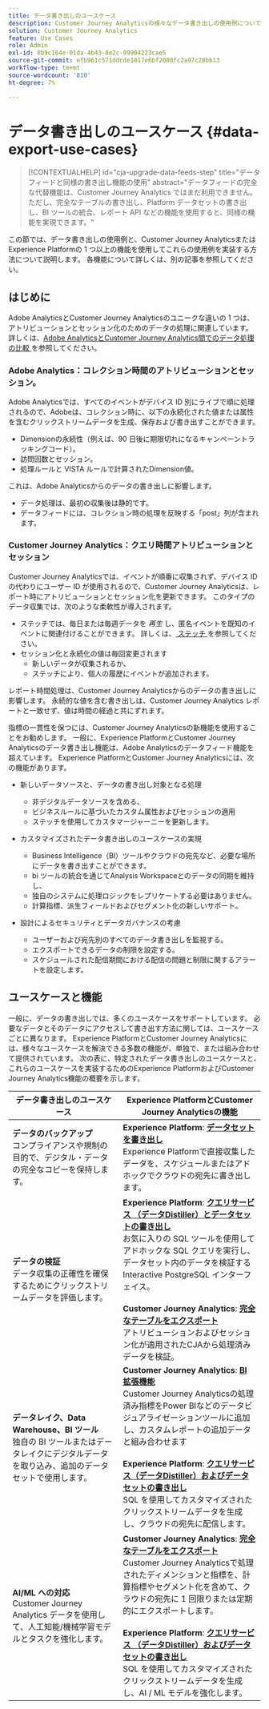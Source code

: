 ```yaml
---
title: データ書き出しのユースケース
description: Customer Journey Analyticsの様々なデータ書き出しの使用例について
solution: Customer Journey Analytics
feature: Use Cases
role: Admin
exl-id: 8b9c164e-01da-4b43-8e2c-99904223cae5
source-git-commit: efb961c571ddcde1017e6bf2080fc2a97c28bb13
workflow-type: tm+mt
source-wordcount: '810'
ht-degree: 7%

---
```


# データ書き出しのユースケース {#data-export-use-cases}

<!-- This contextual help is for the upgrade checklist -->

<!-- markdownlint-disable MD034 -->

>[!CONTEXTUALHELP]
>id="cja-upgrade-data-feeds-step"
>title="データフィードと同様の書き出し機能の使用"
>abstract="データフィードの完全な代替機能は、Customer Journey Analytics ではまだ利用できません。ただし、完全なテーブルの書き出し、Platform データセットの書き出し、BI ツールの統合、レポート API などの機能を使用すると、同様の機能を実現できます。"

<!-- markdownlint-enable MD034 -->

この節では、データ書き出しの使用例と、Customer Journey AnalyticsまたはExperience Platformの 1 つ以上の機能を使用してこれらの使用例を実装する方法について説明します。 各機能について詳しくは、別の記事を参照してください。

## はじめに

Adobe AnalyticsとCustomer Journey Analyticsのユニークな違いの 1 つは、アトリビューションとセッション化のためのデータの処理に関連しています。 詳しくは、[Adobe AnalyticsとCustomer Journey Analytics間でのデータ処理の比較 &#x200B;](/help/getting-started/aa-vs-cja/data-processing-comparisons.md) を参照してください。

### Adobe Analytics：コレクション時間のアトリビューションとセッション。

Adobe Analyticsでは、すべてのイベントがデバイス ID 別にライブで順に処理されるので、Adobeは、コレクション時に、以下の永続化された値または属性を含むクリックストリームデータを生成、保存および書き出すことができます。

* Dimensionの永続性（例えば、90 日後に期限切れになるキャンペーントラッキングコード）。
* 訪問回数とセッション。
* 処理ルールと VISTA ルールで計算されたDimension値。

これは、Adobe Analyticsからのデータの書き出しに影響します。

* データ処理は、最初の収集後は静的です。
* データフィードには、コレクション時の処理を反映する「post」列が含まれます。


### Customer Journey Analytics：クエリ時間アトリビューションとセッション

Customer Journey Analyticsでは、イベントが順番に収集されず、デバイス ID の代わりにユーザー ID が使用されるので、Customer Journey Analyticsは、レポート時にアトリビューションとセッション化を更新できます。 このタイプのデータ収集では、次のような柔軟性が導入されます。

* ステッチでは、毎日または毎週データを _再生_ し、匿名イベントを既知のイベントに関連付けることができます。 詳しくは、[&#x200B; ステッチ &#x200B;](../../stitching/overview.md) を参照してください。
* セッション化と永続化の値は毎回変更されます
   * 新しいデータが収集されるか、
   * ステッチにより、個人の履歴にイベントが追加されます。

レポート時間処理は、Customer Journey Analyticsからのデータの書き出しに影響します。 永続的な値を含む書き出しは、Customer Journey Analytics レポートと一致せず、値は時間の経過と共にずれます。

指標の一貫性を保つには、Customer Journey Analyticsの新機能を使用することをお勧めします。 一般に、Experience PlatformとCustomer Journey Analyticsのデータ書き出し機能は、Adobe Analyticsのデータフィード機能を超えています。 Experience PlatformとCustomer Journey Analyticsには、次の機能があります。

* 新しいデータソースと、データの書き出し対象となる処理

   * 非デジタルデータソースを含める、
   * ビジネスルールに基づいたカスタム属性およびセッションの適用
   * ステッチを使用してカスタマージャーニーを更新します。

* カスタマイズされたデータ書き出しのユースケースの実現

   * Business Intelligence（BI）ツールやクラウドの宛先など、必要な場所にデータを書き出すことができます。
   * bi ツールの統合を通じてAnalysis Workspaceとのデータの同期を維持し、
   * 独自のシステムに処理ロジックをレプリケートする必要はありません。
   * 計算指標、派生フィールドおよびセグメント化の新しいサポート。

* 設計によるセキュリティとデータガバナンスの考慮

   * ユーザーおよび宛先別のすべてのデータ書き出しを監視する。
   * エクスポートできるデータの制限を設定する。
   * スケジュールされた配信期間における配信の問題と制限に関するアラートを設定します。


## ユースケースと機能

一般に、データの書き出しでは、多くのユースケースをサポートしています。 必要なデータとそのデータにアクセスして書き出す方法に関しては、ユースケースごとに異なります。 Experience PlatformとCustomer Journey Analyticsには、様々なユースケースを解決できる多数の機能が、単独で、または組み合わせて提供されています。 次の表に、特定されたデータ書き出しのユースケースと、これらのユースケースを実装するためのExperience PlatformおよびCustomer Journey Analytics機能の概要を示します。

| データ書き出しのユースケース | Experience PlatformとCustomer Journey Analyticsの機能 |
|---|---|
| **データのバックアップ**<br/> コンプライアンスや規制の目的で、デジタル・データの完全なコピーを保持します。 | **Experience Platform**: [**データセットを書き出し**](export-datasets.md)<br/> Experience Platformで直接収集したデータを、スケジュールまたはアドホックでクラウドの宛先に書き出します。 |
| **データの検証**<br/> データ収集の正確性を確保するためにクリックストリームデータを評価します。 | **Experience Platform**: [**クエリサービス （データDistiller）とデータセットの書き出し**](queryservice-export-datasets.md)<br/> お気に入りの SQL ツールを使用してアドホックな SQL クエリを実行し、データセット内のデータを検証する Interactive PostgreSQL インターフェイス。<br/><br/>**Customer Journey Analytics**: [**完全なテーブルをエクスポート**](export-full-table.md)<br/> アトリビューションおよびセッション化が適用されたCJAから処理済みデータを検証。 |
| **データレイク、Data Warehouse、BI ツール**<br/> 独自の BI ツールまたはデータレイクにデジタルデータを取り込み、追加のデータセットで使用します。 | **Customer Journey Analytics**: [**BI 拡張機能**](bi-extension.md)<br/> Customer Journey Analyticsの処理済み指標をPower BIなどのデータビジュアライゼーションツールに追加し、カスタムレポートの追加データと組み合わせます <br/><br/>**Experience Platform**: [**クエリサービス（データDistiller）およびデータセットの書き出し**](queryservice-export-datasets.md)<br> SQL を使用してカスタマイズされたクリックストリームデータを生成し、クラウドの宛先に配信します。 |
| **AI/ML への対応**<br/> Customer Journey Analytics データを使用して、人工知能/機械学習モデルとタスクを強化します。 | **Customer Journey Analytics**: [**完全なテーブルをエクスポート**](export-full-table.md)<br/> Customer Journey Analyticsで処理されたディメンションと指標を、計算指標やセグメント化を含めて、クラウドの宛先に 1 回限りまたは定期的にエクスポートします。<br/><br/>**Experience Platform**: [**クエリサービス （データDistiller）およびデータセットの書き出し**](queryservice-export-datasets.md)<br/> SQL を使用してカスタマイズされたクリックストリームデータを生成し、AI / ML モデルを強化します。 |
